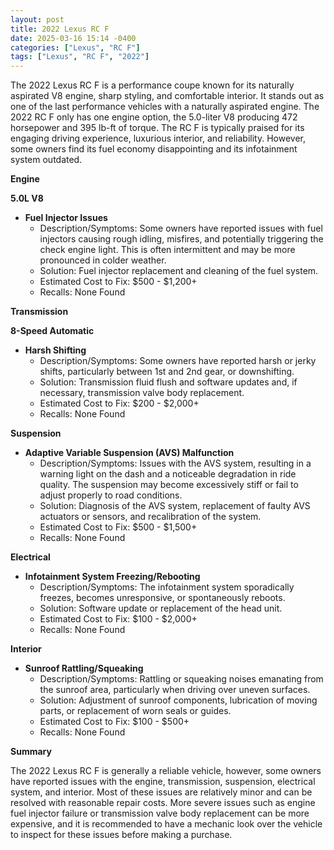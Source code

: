 ```yaml
---
layout: post
title: 2022 Lexus RC F
date: 2025-03-16 15:14 -0400
categories: ["Lexus", "RC F"]
tags: ["Lexus", "RC F", "2022"]
---
```

The 2022 Lexus RC F is a performance coupe known for its naturally aspirated V8 engine, sharp styling, and comfortable interior. It stands out as one of the last performance vehicles with a naturally aspirated engine. The 2022 RC F only has one engine option, the 5.0-liter V8 producing 472 horsepower and 395 lb-ft of torque. The RC F is typically praised for its engaging driving experience, luxurious interior, and reliability. However, some owners find its fuel economy disappointing and its infotainment system outdated.

**Engine**

**5.0L V8**

*   **Fuel Injector Issues**
    *   Description/Symptoms: Some owners have reported issues with fuel injectors causing rough idling, misfires, and potentially triggering the check engine light. This is often intermittent and may be more pronounced in colder weather.
    *   Solution: Fuel injector replacement and cleaning of the fuel system.
    *   Estimated Cost to Fix: $500 - $1,200+
    *   Recalls: None Found

**Transmission**

**8-Speed Automatic**

*   **Harsh Shifting**
    *   Description/Symptoms: Some owners have reported harsh or jerky shifts, particularly between 1st and 2nd gear, or downshifting.
    *   Solution: Transmission fluid flush and software updates and, if necessary, transmission valve body replacement.
    *   Estimated Cost to Fix: $200 - $2,000+
    *   Recalls: None Found

**Suspension**

*   **Adaptive Variable Suspension (AVS) Malfunction**
    *   Description/Symptoms: Issues with the AVS system, resulting in a warning light on the dash and a noticeable degradation in ride quality. The suspension may become excessively stiff or fail to adjust properly to road conditions.
    *   Solution: Diagnosis of the AVS system, replacement of faulty AVS actuators or sensors, and recalibration of the system.
    *   Estimated Cost to Fix: $500 - $1,500+
    *   Recalls: None Found

**Electrical**

*   **Infotainment System Freezing/Rebooting**
    *   Description/Symptoms: The infotainment system sporadically freezes, becomes unresponsive, or spontaneously reboots.
    *   Solution: Software update or replacement of the head unit.
    *   Estimated Cost to Fix: $100 - $2,000+
    *   Recalls: None Found

**Interior**

*   **Sunroof Rattling/Squeaking**
    *   Description/Symptoms: Rattling or squeaking noises emanating from the sunroof area, particularly when driving over uneven surfaces.
    *   Solution: Adjustment of sunroof components, lubrication of moving parts, or replacement of worn seals or guides.
    *   Estimated Cost to Fix: $100 - $500+
    *   Recalls: None Found

**Summary**

The 2022 Lexus RC F is generally a reliable vehicle, however, some owners have reported issues with the engine, transmission, suspension, electrical system, and interior. Most of these issues are relatively minor and can be resolved with reasonable repair costs. More severe issues such as engine fuel injector failure or transmission valve body replacement can be more expensive, and it is recommended to have a mechanic look over the vehicle to inspect for these issues before making a purchase.

